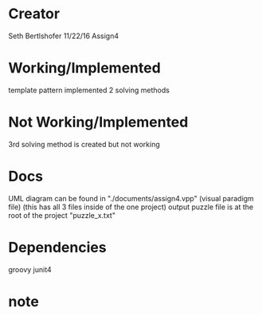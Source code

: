 # Creator
Seth Bertlshofer
11/22/16
Assign4

# Working/Implemented
template pattern
implemented 2 solving methods

# Not Working/Implemented
3rd solving method is created but not working

# Docs
UML diagram can be found in "./documents/assign4.vpp" (visual paradigm file) (this has all 3 files inside of the one project)
output puzzle file is at the root of the project "puzzle_<size>x<size>.txt"

# Dependencies
groovy
junit4

# note
